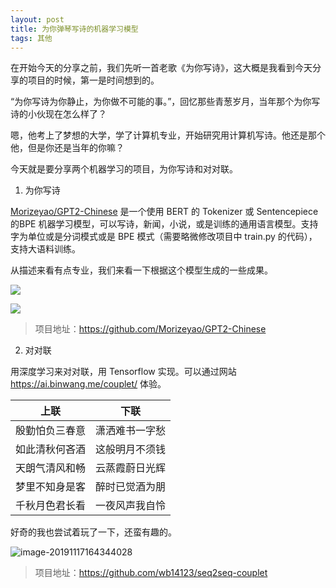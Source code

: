 ```yaml
---
layout: post
title: 为你弹琴写诗的机器学习模型
tags: 其他
---
```


在开始今天的分享之前，我们先听一首老歌《为你写诗》，这大概是我看到今天分享的项目的时候，第一是时间想到的。



“为你写诗为你静止，为你做不可能的事。”，回忆那些青葱岁月，当年那个为你写诗的小伙现在怎么样了？

嗯，他考上了梦想的大学，学了计算机专业，开始研究用计算机写诗。他还是那个他，但是你还是当年的你嘛？

今天就是要分享两个机器学习的项目，为你写诗和对对联。

1. 为你写诗

[Morizeyao/GPT2-Chinese](https://github.com/Morizeyao/GPT2-Chinese) 是一个使用 BERT 的 Tokenizer 或 Sentencepiece 的BPE 机器学习模型，可以写诗，新闻，小说，或是训练的通用语言模型。支持字为单位或是分词模式或是 BPE 模式（需要略微修改项目中 train.py 的代码），支持大语料训练。

从描述来看有点专业，我们来看一下根据这个模型生成的一些成果。

![](https://raw.githubusercontent.com/Morizeyao/GPT2-Chinese/master/sample/poem_1.png)



![](https://raw.githubusercontent.com/Morizeyao/GPT2-Chinese/master/sample/金庸_倚天屠龍記.jpg)

> 项目地址：https://github.com/Morizeyao/GPT2-Chinese



2. 对对联

用深度学习来对对联，用 Tensorflow 实现。可以通过网站 https://ai.binwang.me/couplet/ 体验。

| 上联           | 下联           |
| -------------- | -------------- |
| 殷勤怕负三春意 | 潇洒难书一字愁 |
| 如此清秋何吝酒 | 这般明月不须钱 |
| 天朗气清风和畅 | 云蒸霞蔚日光辉 |
| 梦里不知身是客 | 醉时已觉酒为朋 |
| 千秋月色君长看 | 一夜风声我自怜 |

好奇的我也尝试着玩了一下，还蛮有趣的。

![image-20191117164344028](https://7465-test-3c9b5e-1258459492.tcb.qcloud.la/GitHub%E7%B2%BE%E9%80%89/duiduilian.png)

> 项目地址：https://github.com/wb14123/seq2seq-couplet